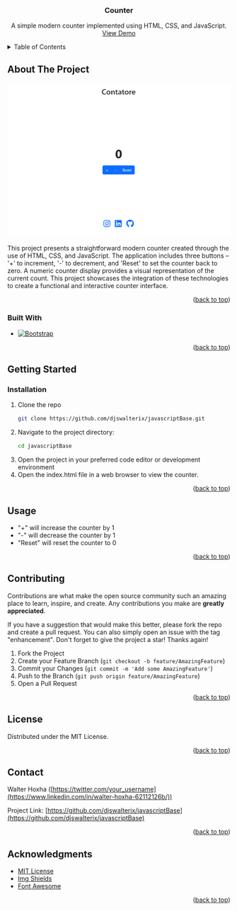 



<!-- PROJECT SHIELDS -->
<!--
[![MIT License][license-shield]]
[![LinkedIn][linkedin-shield]][[linkedin-url](https://www.linkedin.com/in/walter-hoxha-62112126b/)]



<!-- PROJECT LOGO -->
<br />
<div align="center">

  <h3 align="center">Counter</h3>

  <p align="center">
    A simple modern counter implemented using HTML, CSS, and JavaScript.
    <br />
    <a href="https://flourishing-strudel-0df55f.netlify.app/">View Demo</a>
  </p>
</div>



<!-- TABLE OF CONTENTS -->
<details>
  <summary>Table of Contents</summary>
  <ol>
    <li>
      <a href="#about-the-project">About The Project</a>
      <ul>
        <li><a href="#built-with">Built With</a></li>
      </ul>
    </li>
    <li>
      <a href="#getting-started">Getting Started</a>
      <ul>
        <li><a href="#installation">Installation</a></li>
      </ul>
    </li>
    <li><a href="#usage">Usage</a></li>
    <li><a href="#contributing">Contributing</a></li>
    <li><a href="#license">License</a></li>
    <li><a href="#contact">Contact</a></li>
    <li><a href="#acknowledgments">Acknowledgments</a></li>
  </ol>
</details>



<!-- ABOUT THE PROJECT -->
## About The Project

[![Counter Screenshot][product-screenshot]](/assets/img/screenshot.png)

This project presents a straightforward modern counter created through the use of HTML, CSS, and JavaScript. The application includes three buttons – '+' to increment, '-' to decrement, and 'Reset' to set the counter back to zero. A numeric counter display provides a visual representation of the current count. This project showcases the integration of these technologies to create a functional and interactive counter interface.

<p align="right">(<a href="#readme-top">back to top</a>)</p>



### Built With

* [![Bootstrap][Bootstrap.com]][Bootstrap-url]

<p align="right">(<a href="#readme-top">back to top</a>)</p>



<!-- GETTING STARTED -->
## Getting Started



### Installation

1. Clone the repo
   ```sh
   git clone https://github.com/djswalterix/javascriptBase.git
   ```
2. Navigate to the project directory:
   ```sh
   cd javascriptBase
   ```
3. Open the project in your preferred code editor or development environment
4. Open the index.html file in a web browser to view the counter.
<p align="right">(<a href="#readme-top">back to top</a>)</p>



<!-- USAGE EXAMPLES -->
## Usage

* "+" will increase the counter by 1
* "-" will decrease the counter by 1
* "Reset" will reset the counter to 0

<p align="right">(<a href="#readme-top">back to top</a>)</p>






<!-- CONTRIBUTING -->
## Contributing

Contributions are what make the open source community such an amazing place to learn, inspire, and create. Any contributions you make are **greatly appreciated**.

If you have a suggestion that would make this better, please fork the repo and create a pull request. You can also simply open an issue with the tag "enhancement".
Don't forget to give the project a star! Thanks again!

1. Fork the Project
2. Create your Feature Branch (`git checkout -b feature/AmazingFeature`)
3. Commit your Changes (`git commit -m 'Add some AmazingFeature'`)
4. Push to the Branch (`git push origin feature/AmazingFeature`)
5. Open a Pull Request

<p align="right">(<a href="#readme-top">back to top</a>)</p>



<!-- LICENSE -->
## License

Distributed under the MIT License. 

<p align="right">(<a href="#readme-top">back to top</a>)</p>



<!-- CONTACT -->
## Contact

Walter Hoxha ([https://twitter.com/your_username](https://www.linkedin.com/in/walter-hoxha-62112126b/))

Project Link: [https://github.com/djswalterix/javascriptBase](https://github.com/djswalterix/javascriptBase)

<p align="right">(<a href="#readme-top">back to top</a>)</p>



<!-- ACKNOWLEDGMENTS -->
## Acknowledgments


* [MIT License](https://choosealicense.com/licenses/mit/)
* [Img Shields](https://shields.io)
* [Font Awesome](https://fontawesome.com)

<p align="right">(<a href="#readme-top">back to top</a>)</p>



<!-- MARKDOWN LINKS & IMAGES -->
<!-- https://www.markdownguide.org/basic-syntax/#reference-style-links -->
[license-url]: https://choosealicense.com/licenses/mit/#
[linkedin-shield]: https://img.shields.io/badge/-LinkedIn-black.svg?style=for-the-badge&logo=linkedin&colorB=555
[linkedin-url]: [https://linkedin.com/in/othneildrew](https://www.linkedin.com/in/walter-hoxha-62112126b/)
[product-screenshot]: /assets/img/screenshot.png
[Bootstrap.com]: https://img.shields.io/badge/Bootstrap-563D7C?style=for-the-badge&logo=bootstrap&logoColor=white
[Bootstrap-url]: https://getbootstrap.com
